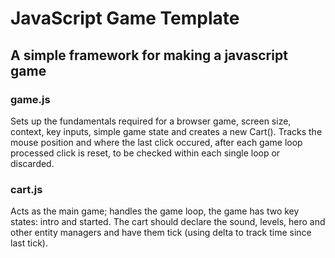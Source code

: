 # JavaScript Game Template

## A simple framework for making a javascript game

### game.js

Sets up the fundamentals required for a browser game, screen size, context, key inputs, simple game state and creates a new Cart(). Tracks the mouse position and where the last click occured, after each game loop processed click is reset, to be checked within each single loop or discarded.

### cart.js

Acts as the main game; handles the game loop, the game has two key states: intro and started. The cart should declare the sound, levels, hero and other entity managers and have them tick (using delta to track time since last tick).
